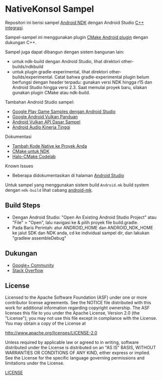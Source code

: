 NativeKonsol Sampel
===========

Repositori ini berisi sampel [Android NDK][0] dengan Android Studio [C++ integrasi](https://www.youtube.com/watch?v=f7ihSQ44WO0&feature=youtu.be).

Sampel-sampel ini menggunakan plugin [CMake Android plugin](https://developer.android.com/studio/projects/add-native-code.html) dengan dukungan C++.

Sampel juga dapat dibangun dengan sistem bangunan lain:
- untuk ndk-build dengan Android Studio, lihat direktori other-builds/ndkbuild
- untuk plugin gradle-experimental, lihat direktori other-builds/experimental. Catat bahwa gradle-experimental plugin belum berfungsi dengan header terpadu: gunakan versi NDK hingga r15 dan Android Studio hingga versi 2.3. Saat memulai proyek baru, silakan gunakan plugin CMake atau ndk-build.

Tambahan Android Studio sampel:    
- [Google Play Game Samples dengan Android Studio](https://github.com/playgameservices/cpp-android-basic-samples)
- [Google Android Vulkan Panduan](https://github.com/googlesamples/android-vulkan-tutorials)
- [Android Vulkan API Dasar Sampel](https://github.com/googlesamples/vulkan-basic-samples)
- [Android Audio Kinerja Tinggi](https://github.com/googlesamples/android-audio-high-performance)	

Dokumentasi
- [Tambah Kode Native ke Proyek Anda](https://developer.android.com/studio/projects/add-native-code.html)
- [CMake untuk NDK](https://developer.android.com/ndk/guides/cmake.html)
- [Halo-CMake Codelab](https://codelabs.developers.google.com/codelabs/android-studio-cmake/index.html)

Known Issues
- Beberapa didokumentasikan di halaman [Android Studio](http://tools.android.com/knownissues)

Untuk sampel yang menggunakan sistem build `Android.mk` build system dengan `ndk-build` lihat cabang [android-mk](https://github.com/googlesamples/android-ndk/tree/android-mk).

Build Steps
----------
- Dengan Android Studio: "Open An Existing Android Studio Project" atau "File" > "Open", lalu navigasi ke & pilih proyek file build.gradle.
- Pada Baris Perintah: atur ANDROID_HOME dan ANDROID_NDK_HOME ke jalut SDK dan NDK anda, cd ke individual sampel dir, dan lakukan "gradlew assembleDebug"

Dukungan
-------

- [Google+ Community](https://plus.google.com/communities/105153134372062985968)
- [Stack Overflow](http://stackoverflow.com/questions/tagged/android)

License
-------

Licensed to the Apache Software Foundation (ASF) under one or more contributor
license agreements.  See the NOTICE file distributed with this work for
additional information regarding copyright ownership.  The ASF licenses this
file to you under the Apache License, Version 2.0 (the "License"); you may not
use this file except in compliance with the License.  You may obtain a copy of
the License at

http://www.apache.org/licenses/LICENSE-2.0

Unless required by applicable law or agreed to in writing, software
distributed under the License is distributed on an "AS IS" BASIS, WITHOUT
WARRANTIES OR CONDITIONS OF ANY KIND, either express or implied.  See the
License for the specific language governing permissions and limitations under
the License.

[LICENSE](LICENSE)

[0]: https://developer.android.com/ndk
